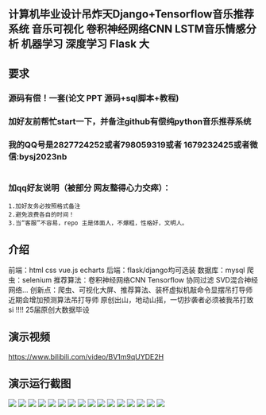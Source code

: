 ## 计算机毕业设计吊炸天Django+Tensorflow音乐推荐系统 音乐可视化 卷积神经网络CNN LSTM音乐情感分析 机器学习 深度学习 Flask 大

## 要求
### 源码有偿！一套(论文 PPT 源码+sql脚本+教程)

### 
### 加好友前帮忙start一下，并备注github有偿纯python音乐推荐系统
### 我的QQ号是2827724252或者798059319或者 1679232425或者微信:bysj2023nb

# 

### 加qq好友说明（被部分 网友整得心力交瘁）：
    1.加好友务必按照格式备注
    2.避免浪费各自的时间！
    3.当“客服”不容易，repo 主是体面人，不爆粗，性格好，文明人。
## 介绍
前端：html css vue.js echarts
后端：flask/django均可选装
数据库：mysql
爬虫：selenium
推荐算法：卷积神经网络CNN Tensorflow 协同过滤 SVD混合神经网络...
创新点：爬虫、可视化大屏、推荐算法、装杯虚拟机敲命令显摆吊打导师
近期会增加预测算法吊打导师
原创出山，地动山摇，一切抄袭者必须被我吊打致si !!!!
25届原创大数据毕设
## 演示视频
https://www.bilibili.com/video/BV1m9qUYDE2H
## 演示运行截图
![](1.png)
![](2.png)
![](3.png)
![](4.png)
![](5.png)
![](6.png)
![](7.png)
![](8.png)
![](9.png)
![](10.png)
![](11.png)
![](12.png)
![](13.png)
![](14.png)
![](15.png)
![](16.png)


